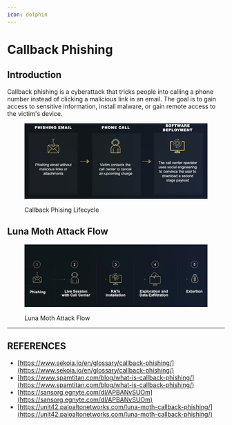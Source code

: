 ```yaml
---
icon: dolphin
---
```


# Callback Phishing

## Introduction

Callback phishing is a cyberattack that tricks people into calling a phone number instead of clicking a malicious link in an email. The goal is to gain access to sensitive information, install malware, or gain remote access to the victim's device.

<figure><img src="../../../.gitbook/assets/image (1) (1) (1) (1) (1) (1) (1).png" alt=""><figcaption><p>Callback Phising Lifecycle</p></figcaption></figure>



## Luna Moth Attack Flow

<figure><img src="../../../.gitbook/assets/image (1) (1) (1) (1) (1) (1) (1) (1).png" alt=""><figcaption><p>Luna Moth Attack Flow</p></figcaption></figure>











***

## REFERENCES

* [https://www.sekoia.io/en/glossary/callback-phishing/](https://www.sekoia.io/en/glossary/callback-phishing/)
* [https://www.spamtitan.com/blog/what-is-callback-phishing/](https://www.spamtitan.com/blog/what-is-callback-phishing/)
* [https://sansorg.egnyte.com/dl/APBANvSUOm](https://sansorg.egnyte.com/dl/APBANvSUOm)
* [https://unit42.paloaltonetworks.com/luna-moth-callback-phishing/](https://unit42.paloaltonetworks.com/luna-moth-callback-phishing/)



